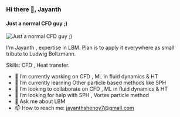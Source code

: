 ### Hi there 👋, Jayanth
#### Just a normal CFD guy ;)
![Just a normal CFD guy ;)](https://cdn.paperpile.com/blog/img/ludwig-boltzmann-1400x700.png)

I'm Jayanth , expertise in LBM. Plan is to apply it everywhere as small tribute to Ludwig Boltzmann.

Skills: CFD , Heat transfer.

- 🔭 I’m currently working on CFD , ML in fluid dynamics & HT 
- 🌱 I’m currently learning Other particle based methods like SPH 
- 👯 I’m looking to collaborate on CFD , ML in fluid dynamics & HT 
- 🤔 I’m looking for help with SPH , Vortex particle method 
- 💬 Ask me about LBM 
- 📫 How to reach me: jayanthshenoy7@gmail.com 









